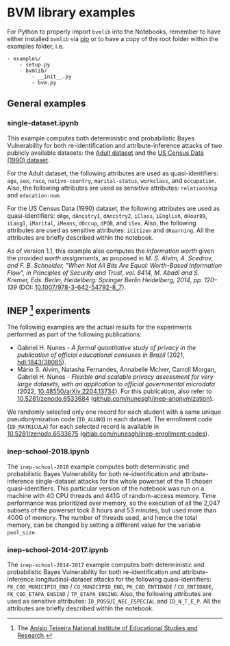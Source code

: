 # BVM library examples

For Python to properly import `bvmlib` into the Notebooks, remember to have either installed `bvmlib` via [pip](https://pip.pypa.io/en/stable/) or to have a copy of the root folder within the examples folder, i.e.

```
- examples/
    - setup.py
    - bvmlib/
        - __init__.py
        - bvm.py
```

## General examples

### single-dataset.ipynb

This example computes both deterministic and probabilistic Bayes Vulnerability for both re-identification and attribute-inference attacks of two publicly available datasets: the [Adult dataset](https://archive.ics.uci.edu/ml/datasets/Adult) and the [US Census Data (1990) dataset](https://archive.ics.uci.edu/ml/datasets/US+Census+Data+%281990%29).

For the Adult dataset, the following attributes are used as quasi-identifiers: `age`, `sex`, `race`, `native-country`, `marital-status`, `workclass`, and `occupation`. Also, the following attributes are used as sensitive attributes: `relationship` and `education-num`.

For the US Census Data (1990) dataset, the following attributes are used as quasi-identifiers: `dAge`, `dAncstry1`, `dAncstry2`, `iClass`, `iEnglish`, `dHour89`, `iLang1`, `iMarital`, `iMeans`, `dOccup`, `dPOB`, and `iSex`. Also, the following attributes are used as sensitive attributes: `iCitizen` and `dRearning`. All the attributes are briefly described within the notebook.

As of version 1.1, this example also computes the *information worth* given the provided *worth assignments*, as proposed in *M. S. Alvim, A. Scedrov, and F. B. Schneider, "When Not All Bits Are Equal: Worth-Based Information Flow", in Principles of Security and Trust, vol. 8414, M. Abadi and S. Kremer, Eds. Berlin, Heidelberg: Springer Berlin Heidelberg, 2014, pp. 120–139* (DOI: [10.1007/978-3-642-54792-8_7](https://doi.org/10.1007/978-3-642-54792-8_7)).

## INEP [^inep] experiments

The following examples are the actual results for the experiments performed as part of the following publications:
- Gabriel H. Nunes - _A formal quantitative study of privacy in the publication of official educational censuses in Brazil_ (2021, [hdl:1843/38085](https://doi.org/hdl:1843/38085)).
- Mário S. Alvim, Natasha Fernandes, Annabelle McIver, Carroll Morgan, Gabriel H. Nunes - _Flexible and scalable privacy assessment for very large datasets, with an application to official governmental microdata_ (2022, [10.48550/arXiv.2204.13734](https://doi.org/10.48550/arXiv.2204.13734)). For this publication, also refer to [10.5281/zenodo.6533684](https://doi.org/10.5281/zenodo.6533684) ([github.com/nunesgh/inep-anonymization](https://github.com/nunesgh/inep-anonymization)).

We randomly selected only one record for each student with a same unique pseudonymization code (`ID_ALUNO`) in each dataset. The enrollment code (`ID_MATRICULA`) for each selected record is available in [10.5281/zenodo.6533675](https://doi.org/10.5281/zenodo.6533675) ([gitlab.com/nunesgh/inep-enrollment-codes](https://gitlab.com/nunesgh/inep-enrollment-codes)).

### inep-school-2018.ipynb

The `inep-school-2018` example computes both deterministic and probabilistic Bayes Vulnerability for both re-identification and attribute-inference single-dataset attacks for the whole powerset of the 11 chosen quasi-identifiers. This particular version of the notebook was run on a machine with 40 CPU threads and 441G of random-access memory. Time performance was prioritized over memory, so the execution of all the 2,047 subsets of the powerset took 8 hours and 53 minutes, but used more than 400G of memory. The number of threads used, and hence the total memory, can be changed by setting a different value for the variable `pool_size`.

### inep-school-2014-2017.ipynb

The `inep-school-2014-2017` example computes both deterministic and probabilistic Bayes Vulnerability for both re-identification and attribute-inference longitudinal-dataset attacks for the following quasi-identifiers: `FK_COD_MUNICIPIO_END` / `CO_MUNICIPIO_END`, `PK_COD_ENTIDADE` / `CO_ENTIDADE`, `FK_COD_ETAPA_ENSINO` / `TP_ETAPA_ENSINO`. Also, the following attributes are used as sensitive attributes: `ID_POSSUI_NEC_ESPECIAL` and `ID_N_T_E_P`. All the attributes are briefly described within the notebook.

[^inep]:
    The [Anísio Teixeira National Institute of Educational Studies and Research](https://www.gov.br/INEP).
